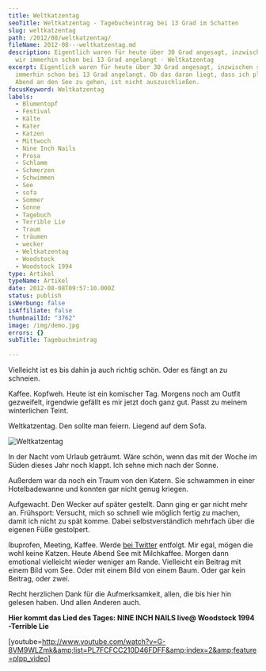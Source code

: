 ```yaml
---
title: Weltkatzentag
seoTitle: Weltkatzentag - Tagebucheintrag bei 13 Grad im Schatten
slug: weltkatzentag
path: /2012/08/weltkatzentag/
fileName: 2012-08---weltkatzentag.md
description: Eigentlich waren für heute über 30 Grad angesagt, inzwischen sind
  wir immerhin schon bei 13 Grad angelangt - Weltkatzentag
excerpt: Eigentlich waren für heute über 30 Grad angesagt, inzwischen sind wir
  immerhin schon bei 13 Grad angelangt. Ob das daran liegt, dass ich plane heute
  Abend an den See zu gehen, ist nicht auszuschließen.
focusKeyword: Weltkatzentag
labels:
  - Blumentopf
  - Festival
  - Kälte
  - Kater
  - Katzen
  - Mittwoch
  - Nine Inch Nails
  - Prosa
  - Schlamm
  - Schmerzen
  - Schwimmen
  - See
  - sofa
  - Sommer
  - Sonne
  - Tagebuch
  - Terrible Lie
  - Traum
  - träumen
  - wecker
  - Weltkatzentag
  - Woodstock
  - Woodstock 1994
type: Artikel
typeName: Artikel
date: 2012-08-08T09:57:10.000Z
status: publish
isWerbung: false
isAffiliate: false
thumbnailId: "3762"
image: /img/demo.jpg
errors: {}
subTitle: Tagebucheintrag
  
---
```


Vielleicht ist es bis dahin ja auch richtig schön. Oder es fängt an zu schneien.

Kaffee. Kopfweh. Heute ist ein komischer Tag. Morgens noch am Outfit gezweifelt,
irgendwie gefällt es mir jetzt doch ganz gut. Passt zu meinem winterlichen
Teint.

Weltkatzentag. Den sollte man feiern. Liegend auf dem Sofa.

![Weltkatzentag](http://cardamonchai.com/wp-content/uploads/2012/08/931cda54e0ad11e1b18c12313d051969_7.jpg "Tiefe, innige, ehrliche Liebe. Und dann erst mal den Blumentopf leer schaufeln. So süß. ♥ Anne Reko 8/2012")

In der Nacht vom Urlaub geträumt. Wäre schön, wenn das mit der Woche im Süden
dieses Jahr noch klappt. Ich sehne mich nach der Sonne.

Außerdem war da noch ein Traum von den Katern. Sie schwammen in einer
Hotelbadewanne und konnten gar nicht genug kriegen.

Aufgewacht. Den Wecker auf später gestellt. Dann ging er gar nicht mehr an.
Frühsport: Versucht, mich so schnell wie möglich fertig zu machen, damit ich
nicht zu spät komme. Dabei selbstverständlich mehrfach über die eigenen Füße
gestolpert.

Ibuprofen, Meeting, Kaffee. Werde [bei Twitter](https://twitter.com/Anne_Reko)
entfolgt. Mir egal, mögen die wohl keine Katzen. Heute Abend See mit
Milchkaffee. Morgen dann emotional vielleicht wieder weniger am Rande.
Vielleicht ein Beitrag mit einem Bild vom See. Oder mit einem Bild von einem
Baum. Oder gar kein Beitrag, oder zwei.

Recht herzlichen Dank für die Aufmerksamkeit, allen, die bis hier hin gelesen
haben. Und allen Anderen auch.

**Hier kommt das Lied des Tages: NINE INCH NAILS live@ Woodstock 1994 -Terrible
Lie**

[youtube=http://www.youtube.com/watch?v=G-8VM9WLZmk&amp;list=PL7FCFCC210D46FDFF&amp;index=2&amp;feature=plpp_video]

  